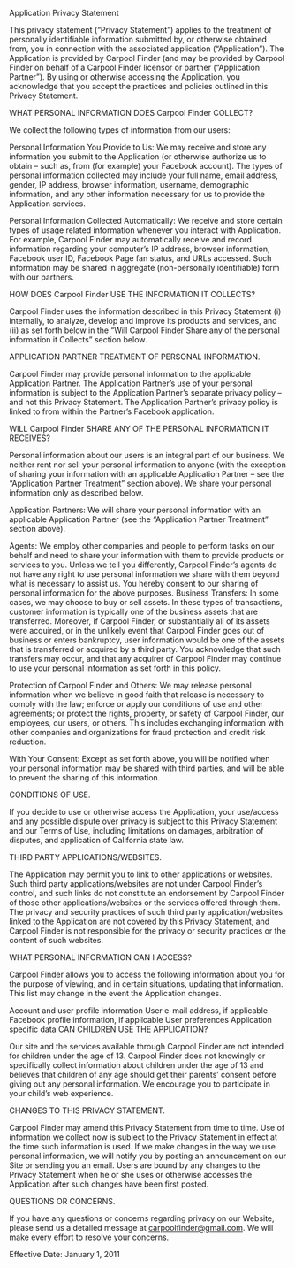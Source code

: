 Application Privacy Statement

This privacy statement (“Privacy Statement”) applies to the treatment of personally identifiable information submitted by, or otherwise obtained from, you in connection with the associated application (“Application”). The Application is provided by Carpool Finder (and may be provided by Carpool Finder on behalf of a Carpool Finder licensor or partner (“Application Partner”). By using or otherwise accessing the Application, you acknowledge that you accept the practices and policies outlined in this Privacy Statement.

WHAT PERSONAL INFORMATION DOES Carpool Finder COLLECT?

We collect the following types of information from our users:

Personal Information You Provide to Us: We may receive and store any information you submit to the Application (or otherwise authorize us to obtain – such as, from (for example) your Facebook account). The types of personal information collected may include your full name, email address, gender, IP address, browser information, username, demographic information, and any other information necessary for us to provide the Application services.

Personal Information Collected Automatically: We receive and store certain types of usage related information whenever you interact with Application. For example, Carpool Finder may automatically receive and record information regarding your computer’s IP address, browser information, Facebook user ID, Facebook Page fan status, and URLs accessed. Such information may be shared in aggregate (non-personally identifiable) form with our partners.

HOW DOES Carpool Finder USE THE INFORMATION IT COLLECTS?

Carpool Finder uses the information described in this Privacy Statement (i) internally, to analyze, develop and improve its products and services, and (ii) as set forth below in the “Will Carpool Finder Share any of the personal information it Collects” section below.

APPLICATION PARTNER TREATMENT OF PERSONAL INFORMATION.

Carpool Finder may provide personal information to the applicable Application Partner. The Application Partner’s use of your personal information is subject to the Application Partner’s separate privacy policy – and not this Privacy Statement. The Application Partner’s privacy policy is linked to from within the Partner’s Facebook application.

WILL Carpool Finder SHARE ANY OF THE PERSONAL INFORMATION IT RECEIVES?

Personal information about our users is an integral part of our business. We neither rent nor sell your personal information to anyone (with the exception of sharing your information with an applicable Application Partner – see the “Application Partner Treatment” section above). We share your personal information only as described below.

Application Partners: We will share your personal information with an applicable Application Partner (see the “Application Partner Treatment” section above).

Agents: We employ other companies and people to perform tasks on our behalf and need to share your information with them to provide products or services to you. Unless we tell you differently, Carpool Finder’s agents do not have any right to use personal information we share with them beyond what is necessary to assist us. You hereby consent to our sharing of personal information for the above purposes. Business Transfers: In some cases, we may choose to buy or sell assets. In these types of transactions, customer information is typically one of the business assets that are transferred. Moreover, if Carpool Finder, or substantially all of its assets were acquired, or in the unlikely event that Carpool Finder goes out of business or enters bankruptcy, user information would be one of the assets that is transferred or acquired by a third party. You acknowledge that such transfers may occur, and that any acquirer of Carpool Finder may continue to use your personal information as set forth in this policy.

Protection of Carpool Finder and Others: We may release personal information when we believe in good faith that release is necessary to comply with the law; enforce or apply our conditions of use and other agreements; or protect the rights, property, or safety of Carpool Finder, our employees, our users, or others. This includes exchanging information with other companies and organizations for fraud protection and credit risk reduction.

With Your Consent: Except as set forth above, you will be notified when your personal information may be shared with third parties, and will be able to prevent the sharing of this information.

CONDITIONS OF USE.

If you decide to use or otherwise access the Application, your use/access and any possible dispute over privacy is subject to this Privacy Statement and our Terms of Use, including limitations on damages, arbitration of disputes, and application of California state law.

THIRD PARTY APPLICATIONS/WEBSITES.

The Application may permit you to link to other applications or websites. Such third party applications/websites are not under Carpool Finder’s control, and such links do not constitute an endorsement by Carpool Finder of those other applications/websites or the services offered through them. The privacy and security practices of such third party application/websites linked to the Application are not covered by this Privacy Statement, and Carpool Finder is not responsible for the privacy or security practices or the content of such websites.

WHAT PERSONAL INFORMATION CAN I ACCESS?

Carpool Finder allows you to access the following information about you for the purpose of viewing, and in certain situations, updating that information. This list may change in the event the Application changes.

Account and user profile information
User e-mail address, if applicable
Facebook profile information, if applicable
User preferences
Application specific data
CAN CHILDREN USE THE APPLICATION?

Our site and the services available through Carpool Finder are not intended for children under the age of 13. Carpool Finder does not knowingly or specifically collect information about children under the age of 13 and believes that children of any age should get their parents’ consent before giving out any personal information. We encourage you to participate in your child’s web experience.

CHANGES TO THIS PRIVACY STATEMENT.

Carpool Finder may amend this Privacy Statement from time to time. Use of information we collect now is subject to the Privacy Statement in effect at the time such information is used. If we make changes in the way we use personal information, we will notify you by posting an announcement on our Site or sending you an email. Users are bound by any changes to the Privacy Statement when he or she uses or otherwise accesses the Application after such changes have been first posted.

QUESTIONS OR CONCERNS.

If you have any questions or concerns regarding privacy on our Website, please send us a detailed message at carpoolfinder@gmail.com. We will make every effort to resolve your concerns.

Effective Date: January 1, 2011